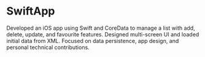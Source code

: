 # SwiftApp
Developed an iOS app using Swift and CoreData to manage a list with add, delete, update, and favourite features. Designed multi-screen UI and loaded initial data from XML. Focused on data persistence, app design, and personal technical contributions.
